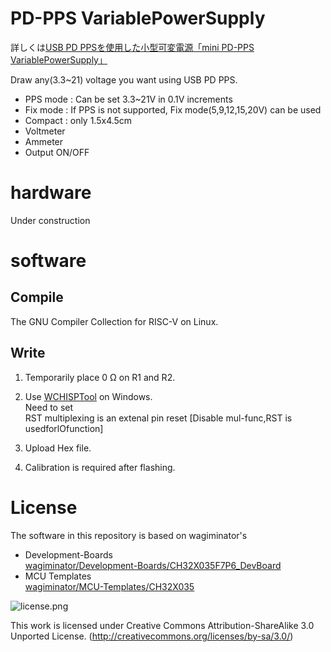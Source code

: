 # PD-PPS VariablePowerSupply
詳しくは[USB PD PPSを使用した小型可変電源「mini PD-PPS VariablePowerSupply」](https://unagidojyou.com/2024/06-08/mini_pd-pps_variablepowersupply/)  <p>
Draw any(3.3~21) voltage you want using USB PD PPS.  
* PPS mode : Can be set 3.3~21V in 0.1V increments
* Fix mode : If PPS is not supported, Fix mode(5,9,12,15,20V) can be used
* Compact : only 1.5x4.5cm
* Voltmeter
* Ammeter
* Output ON/OFF

# hardware
Under construction

# software
## Compile
The GNU Compiler Collection for RISC-V on Linux.
## Write
1. Temporarily place 0 Ω on R1 and R2.  

2. Use [WCHISPTool](https://www.wch.cn/downloads/WCHISPTool_Setup_exe.html) on Windows.  
Need to set  
RST multiplexing is an extenal pin reset [Disable mul-func,RST is usedforlOfunction]

3. Upload Hex file.

4. Calibration is required after flashing.

# License
The software in this repository is based on wagiminator's  
* Development-Boards  
[wagiminator/Development-Boards/CH32X035F7P6_DevBoard](https://github.com/wagiminator/Development-Boards/tree/main/CH32X035F7P6_DevBoard)  
* MCU Templates  
[wagiminator/MCU-Templates/CH32X035](https://github.com/wagiminator/MCU-Templates/tree/main/CH32X035)  

![license.png](https://i.creativecommons.org/l/by-sa/3.0/88x31.png)

This work is licensed under Creative Commons Attribution-ShareAlike 3.0 Unported License. 
(http://creativecommons.org/licenses/by-sa/3.0/)
